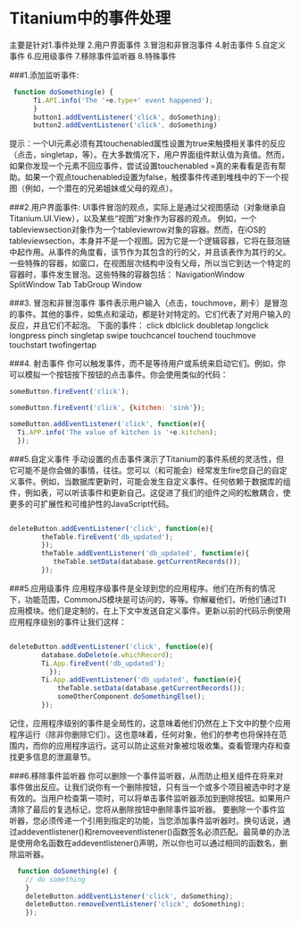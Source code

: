 # Titanium中的事件处理
主要是针对1.事件处理 2.用户界面事件 3.冒泡和非冒泡事件 4.射击事件 5.自定义事件 6.应用级事件 7.移除事件监听器 8.特殊事件

###1.添加监听事件:

```javascript
 function doSomething(e) {
      Ti.API.info('The '+e.type+' event happened');
      }
      button1.addEventListener('click', doSomething);
      button2.addEventListener('click', doSomething)
```
提示：一个UI元素必须有其touchenabled属性设置为true来触摸相关事件的反应（点击，singletap，等）。在大多数情况下，用户界面组件默认值为真值。然而，如果你发现一个元素不回应事件，尝试设置touchenabled =真的来看看是否有帮助。如果一个观点touchenabled设置为false，触摸事件传递到堆栈中的下一个视图（例如，一个潜在的兄弟姐妹或父母的观点）。

###2.用户界面事件:
 UI事件冒泡的观点，实际上是通过父视图感动（对象继承自Titanium.UI.View），以及某些“视图”对象作为容器的观点。
 例如，一个tableviewsection对象作为一个tableviewrow对象的容器。然而，在iOS的tableviewsection，本身并不是一个视图。因为它是一个逻辑容器，它将在鼓泡链中起作用。从事件的角度看，该节作为其包含的行的父，并且该表作为其行的父。
 一些特殊的容器，如窗口，在视图层次结构中没有父母，所以当它到达一个特定的容器时，事件发生冒泡。这些特殊的容器包括：
 NavigationWindow  SplitWindow  Tab  TabGroup  Window

###3. 冒泡和非冒泡事件
 事件表示用户输入（点击，touchmove，刷卡）是冒泡的事件。其他的事件，如焦点和滚动，都是针对特定的。它们代表了对用户输入的反应，并且它们不起泡。
 下面的事件：
 click
 dblclick
 doubletap
 longclick
 longpress
 pinch
 singletap
 swipe
 touchcancel
 touchend
 touchmove
 touchstart
 twofingertap


###4. 射击事件
 你可以触发事件，而不是等待用户或系统来启动它们。例如，你可以模拟一个按钮按下按钮的点击事件。你会使用类似的代码：

```javascript
someButton.fireEvent('click');

someButton.fireEvent('click', {kitchen: 'sink'});

someButton.addEventListener('click', function(e){
  Ti.APP.info('The value of kitchen is '+e.kitchen);
  });


```

###5.自定义事件
手动设置的点击事件演示了Titanium的事件系统的灵活性，但它可能不是你会做的事情，往往。您可以（和可能会）经常发生fire您自己的自定义事件。例如，当数据库更新时，可能会发生自定义事件。任何依赖于数据库的组件，例如表，可以听该事件和更新自己。这促进了我们的组件之间的松散耦合，使更多的可扩展性和可维护性的JavaScript代码。


```javascript

deleteButton.addEventListener('click', function(e){
        theTable.fireEvent('db_updated');
        });
        theTable.addEventListener('db_updated', function(e){
           theTable.setData(database.getCurrentRecords());
        });
```
###5.应用级事件
应用程序级事件是全球到您的应用程序。他们在所有的情况下，功能范围，CommonJS模块是可访问的，等等。你解雇他们，听他们通过TI应用模块。他们是定制的，在上下文中发送自定义事件。更新以前的代码示例使用应用程序级别的事件让我们这样：

```javascript

deleteButton.addEventListener('click', function(e){
        database.doDelete(e.whichRecord);
        Ti.App.fireEvent('db_updated');
          });
        Ti.App.addEventListener('db_updated', function(e){
            theTable.setData(database.getCurrentRecords());
            someOtherComponent.doSomethingElse();
        });
```
记住，应用程序级别的事件是全局性的，这意味着他们仍然在上下文中的整个应用程序运行（除非你删除它们）。这也意味着，任何对象，他们的参考也将保持在范围内，而你的应用程序运行。这可以防止这些对象被垃圾收集。查看管理内存和查找更多信息的泄漏章节。

###6.移除事件监听器
你可以删除一个事件监听器，从而防止相关组件在将来对事件做出反应。让我们说你有一个删除按钮，只有当一个或多个项目被选中时才是有效的。当用户检查第一项时，可以将单击事件监听器添加到删除按钮。如果用户清除了最后的复选标记，您将从删除按钮中删除事件监听器。
要删除一个事件监听器，您必须传递一个引用到指定的功能，当您添加事件监听器时。换句话说，通过addeventlistener()和removeeventlistener()函数签名必须匹配。最简单的办法是使用命名函数在addeventlistener()声明，所以你也可以通过相同的函数名，删除监听器。

```javascript
  function doSomething(e) {
    // do something
    }
    deleteButton.addEventListener('click', doSomething);
    deleteButton.removeEventListener('click', doSomething);
    });
```
